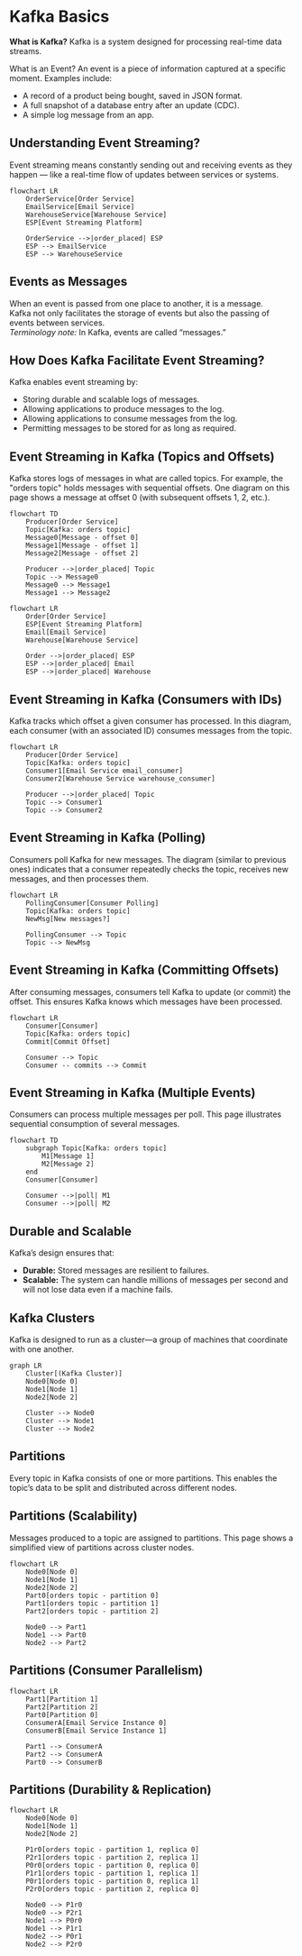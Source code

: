 
# Kafka Basics

**What is Kafka?**
Kafka is a system designed for processing real-time data streams.

What is an Event?
An event is a piece of information captured at a specific moment.
Examples include:
- A record of a product being bought, saved in JSON format.
- A full snapshot of a database entry after an update (CDC).
- A simple log message from an app.

## Understanding Event Streaming?
Event streaming means constantly sending out and receiving events as they happen — like a real-time flow of updates between services or systems.

```mermaid
flowchart LR
    OrderService[Order Service]
    EmailService[Email Service]
    WarehouseService[Warehouse Service]
    ESP[Event Streaming Platform]

    OrderService -->|order_placed| ESP
    ESP --> EmailService
    ESP --> WarehouseService
```


## Events as Messages

When an event is passed from one place to another, it is a message.  
Kafka not only facilitates the storage of events but also the passing of events between services.  
*Terminology note:* In Kafka, events are called “messages.”


## How Does Kafka Facilitate Event Streaming?

Kafka enables event streaming by:

- Storing durable and scalable logs of messages.
- Allowing applications to produce messages to the log.
- Allowing applications to consume messages from the log.
- Permitting messages to be stored for as long as required.

## Event Streaming in Kafka (Topics and Offsets)

Kafka stores logs of messages in what are called topics. For example, the "orders topic" holds messages with sequential offsets. One diagram on this page shows a message at offset 0 (with subsequent offsets 1, 2, etc.).

```mermaid
flowchart TD
    Producer[Order Service]
    Topic[Kafka: orders topic]
    Message0[Message - offset 0]
    Message1[Message - offset 1]
    Message2[Message - offset 2]
    
    Producer -->|order_placed| Topic
    Topic --> Message0
    Message0 --> Message1
    Message1 --> Message2
```


```mermaid
flowchart LR
    Order[Order Service]
    ESP[Event Streaming Platform]
    Email[Email Service]
    Warehouse[Warehouse Service]
    
    Order -->|order_placed| ESP
    ESP -->|order_placed| Email
    ESP -->|order_placed| Warehouse
```

## Event Streaming in Kafka (Consumers with IDs)

Kafka tracks which offset a given consumer has processed. In this diagram, each consumer (with an associated ID) consumes messages from the topic.

```mermaid
flowchart LR
    Producer[Order Service]
    Topic[Kafka: orders topic]
    Consumer1[Email Service email_consumer]
    Consumer2[Warehouse Service warehouse_consumer]
    
    Producer -->|order_placed| Topic
    Topic --> Consumer1
    Topic --> Consumer2
```

## Event Streaming in Kafka (Polling)

Consumers poll Kafka for new messages. The diagram (similar to previous ones) indicates that a consumer repeatedly checks the topic, receives new messages, and then processes them.

```mermaid
flowchart LR
    PollingConsumer[Consumer Polling]
    Topic[Kafka: orders topic]
    NewMsg[New messages?]
    
    PollingConsumer --> Topic
    Topic --> NewMsg
```


## Event Streaming in Kafka (Committing Offsets)

After consuming messages, consumers tell Kafka to update (or commit) the offset. This ensures Kafka knows which messages have been processed.

```mermaid
flowchart LR
    Consumer[Consumer]
    Topic[Kafka: orders topic]
    Commit[Commit Offset]
    
    Consumer --> Topic
    Consumer -- commits --> Commit
```

## Event Streaming in Kafka (Multiple Events)

Consumers can process multiple messages per poll. This page illustrates sequential consumption of several messages.

```mermaid
flowchart TD
    subgraph Topic[Kafka: orders topic]
        M1[Message 1]
        M2[Message 2]
    end
    Consumer[Consumer]
    
    Consumer -->|poll| M1
    Consumer -->|poll| M2
```

## Durable and Scalable

Kafka’s design ensures that:
- **Durable:** Stored messages are resilient to failures.
- **Scalable:** The system can handle millions of messages per second and will not lose data even if a machine fails.



## Kafka Clusters

Kafka is designed to run as a cluster—a group of machines that coordinate with one another.

```mermaid
graph LR
    Cluster[(Kafka Cluster)]
    Node0[Node 0]
    Node1[Node 1]
    Node2[Node 2]
    
    Cluster --> Node0
    Cluster --> Node1
    Cluster --> Node2
```


## Partitions

Every topic in Kafka consists of one or more partitions. This enables the topic’s data to be split and distributed across different nodes.


## Partitions (Scalability)

Messages produced to a topic are assigned to partitions. This page shows a simplified view of partitions across cluster nodes.

```mermaid
flowchart LR
    Node0[Node 0]
    Node1[Node 1]
    Node2[Node 2]
    Part0[orders topic - partition 0]
    Part1[orders topic - partition 1]
    Part2[orders topic - partition 2]
    
    Node0 --> Part1
    Node1 --> Part0
    Node2 --> Part2
```

## Partitions (Consumer Parallelism)

```mermaid
flowchart LR
    Part1[Partition 1]
    Part2[Partition 2]
    Part0[Partition 0]
    ConsumerA[Email Service Instance 0]
    ConsumerB[Email Service Instance 1]
    
    Part1 --> ConsumerA
    Part2 --> ConsumerA
    Part0 --> ConsumerB
```


## Partitions (Durability & Replication)

```mermaid
flowchart LR
    Node0[Node 0]
    Node1[Node 1]
    Node2[Node 2]
    
    P1r0[orders topic - partition 1, replica 0]
    P2r1[orders topic - partition 2, replica 1]
    P0r0[orders topic - partition 0, replica 0]
    P1r1[orders topic - partition 1, replica 1]
    P0r1[orders topic - partition 0, replica 1]
    P2r0[orders topic - partition 2, replica 0]
    
    Node0 --> P1r0
    Node0 --> P2r1
    Node1 --> P0r0
    Node1 --> P1r1
    Node2 --> P0r1
    Node2 --> P2r0
```
